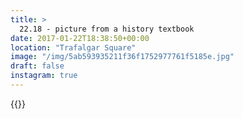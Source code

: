 ```yaml
---
title: >
  22.18 - picture from a history textbook
date: 2017-01-22T18:38:50+00:00
location: "Trafalgar Square"
image: "/img/5ab593935211f36f1752977761f5185e.jpg"
draft: false
instagram: true
---
```


{{<photo src="/img/5ab593935211f36f1752977761f5185e.jpg">}}

